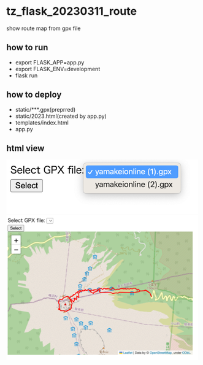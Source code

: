 # tz_flask_20230311_route
show route map from gpx file

## how to run 
* export FLASK_APP=app.py
* export FLASK_ENV=development
* flask run

## how to deploy
* static/***.gpx(preprred)
* static/2023.html(created by app.py)
* templates/index.html
* app.py

## html view
<img src='route1.png' width='500'><br>
<img src='route2.png' width='500'>
